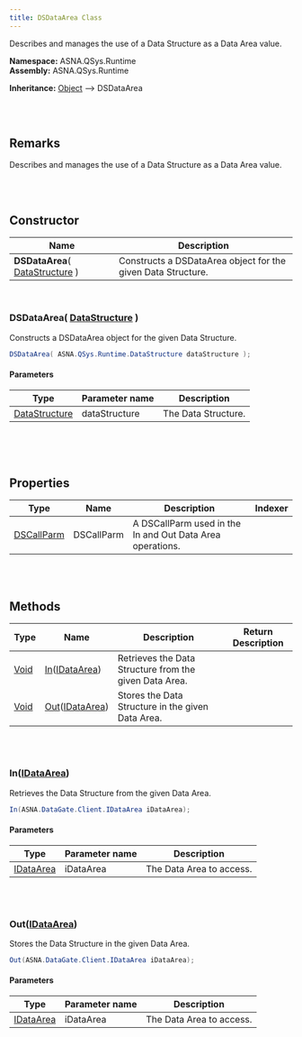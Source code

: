 ```yaml
---
title: DSDataArea Class
---
```


Describes and manages the use of a Data Structure as a Data Area value.

**Namespace:** ASNA.QSys.Runtime <br/>
**Assembly:** ASNA.QSys.Runtime

**Inheritance:** [Object](https://docs.microsoft.com/en-us/dotnet/api/system.object) --> DSDataArea

<br>
<br>

## Remarks

Describes and manages the use of a Data Structure as a Data Area value.

[//]: # ($$TODO: Complete the Remarks section.)

<br>
<br>

## Constructor

| Name |  Description 
| --- | --- 
| **DSDataArea**( [DataStructure](/reference/asna-qsys-runtime/classes/data-structure.html) ) | Constructs a DSDataArea object for the given Data Structure.

<br>

### DSDataArea( [DataStructure](/reference/asna-qsys-runtime/classes/data-structure.html) )

Constructs a DSDataArea object for the given Data Structure.

```cs
DSDataArea( ASNA.QSys.Runtime.DataStructure dataStructure );
```

#### Parameters

| Type | Parameter name | Description
| --- | --- | ---
| [DataStructure](/reference/asna-qsys-runtime/classes/data-structure.html) | dataStructure | The Data Structure. 

<br>


<br>
<br>

## Properties

| Type | Name | Description | Indexer
| --- | --- | --- | --- 
| [DSCallParm](/reference/asna-qsys-runtime/classes/ds-call-parm.html) | DSCallParm | A DSCallParm used in the In and Out Data Area operations. | 

<br>
<br>

## Methods

| Type | Name | Description | Return Description 
| --- | --- | --- | --- 
| [Void](https://docs.microsoft.com/en-us/dotnet/api/system.void) | [In](#inidataarea)([IDataArea](https://docs.asna.com/documentation/Help170/DCS/_HTML/dcsIDataAreaClass.htm)) | Retrieves the Data Structure from the given Data Area. | 
| [Void](https://docs.microsoft.com/en-us/dotnet/api/system.void) | [Out](#outidataarea)([IDataArea](https://docs.asna.com/documentation/Help170/DCS/_HTML/dcsIDataAreaClass.htm)) | Stores the Data Structure in the given Data Area. | 

<br>
<br>

### In([IDataArea](https://docs.asna.com/documentation/Help170/DCS/_HTML/dcsIDataAreaClass.htm))

Retrieves the Data Structure from the given Data Area.

```cs
In(ASNA.DataGate.Client.IDataArea iDataArea);
```

#### Parameters

| Type | Parameter name | Description
| --- | --- | ---
| [IDataArea](https://docs.asna.com/documentation/Help170/DCS/_HTML/dcsIDataAreaClass.htm) | iDataArea | The Data Area to access. 


<br>
<br>

### Out([IDataArea](https://docs.asna.com/documentation/Help170/DCS/_HTML/dcsIDataAreaClass.htm))

Stores the Data Structure in the given Data Area.

```cs
Out(ASNA.DataGate.Client.IDataArea iDataArea);
```

#### Parameters

| Type | Parameter name | Description
| --- | --- | ---
| [IDataArea](https://docs.asna.com/documentation/Help170/DCS/_HTML/dcsIDataAreaClass.htm) | iDataArea | The Data Area to access. 


<br>
<br>

